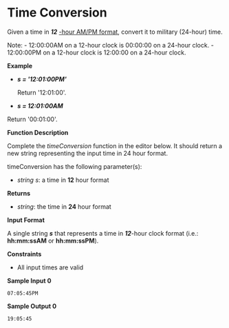 # Time Conversion



Given a time in ***12*** [-hour AM/PM format](https://en.wikipedia.org/wiki/12-hour_clock), convert it to military (24-hour) time.  

Note:  - 12:00:00AM on a 12-hour clock is 00:00:00 on a 24-hour clock. 
 \- 12:00:00PM on a 12-hour clock is 12:00:00 on a 24-hour clock.  

**Example**  

- ***s = '12:01:00PM'***

  Return '12:01:00'. 

- ***s = 12:01:00AM***

Return '00:01:00'.

**Function Description**  

Complete the *timeConversion* function in the editor below.  It should return a new string representing the input time in 24 hour format.  

timeConversion has the following parameter(s):

- *string s*: a time in **12** hour format  

**Returns**

- *string*: the time in **24** hour format

**Input Format**

A single string ***s*** that represents a time in ***12***-hour clock format (i.e.: **hh:mm:ssAM** or  **hh:mm:ssPM**).

**Constraints**

- All input times are valid

**Sample Input 0**

```
07:05:45PM
```

**Sample Output 0**

```
19:05:45
```